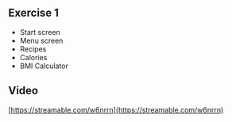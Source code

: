 ## Exercise 1
- Start screen
- Menu screen
- Recipes
- Calories
- BMI Calculator

## Video

[https://streamable.com/w6nrrn](https://streamable.com/w6nrrn)
